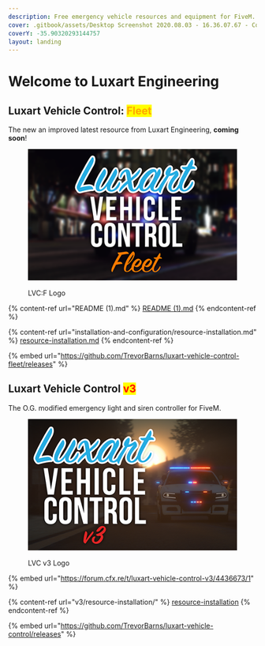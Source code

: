 ```yaml
---
description: Free emergency vehicle resources and equipment for FiveM.
cover: .gitbook/assets/Desktop Screenshot 2020.08.03 - 16.36.07.67 - Copy.jpg
coverY: -35.90320293144757
layout: landing
---
```


# Welcome to Luxart Engineering

## Luxart Vehicle Control: <mark style="color:orange;">Fleet</mark>

The new an improved latest resource from Luxart Engineering, **coming soon**!

<figure><img src=".gitbook/assets/luxvehcontrol-fleet-logo-med.png" alt=""><figcaption><p>LVC:F Logo</p></figcaption></figure>

{% content-ref url="README (1).md" %}
[README (1).md](<README (1).md>)
{% endcontent-ref %}

{% content-ref url="installation-and-configuration/resource-installation.md" %}
[resource-installation.md](installation-and-configuration/resource-installation.md)
{% endcontent-ref %}

{% embed url="https://github.com/TrevorBarns/luxart-vehicle-control-fleet/releases" %}

## Luxart Vehicle Control <mark style="color:red;">v3</mark>

The O.G. modified emergency light and siren controller for FiveM.

<figure><img src=".gitbook/assets/luxvehcontrol-logo-med.png" alt=""><figcaption><p>LVC v3 Logo</p></figcaption></figure>

{% embed url="https://forum.cfx.re/t/luxart-vehicle-control-v3/4436673/1" %}

{% content-ref url="v3/resource-installation/" %}
[resource-installation](v3/resource-installation/)
{% endcontent-ref %}

{% embed url="https://github.com/TrevorBarns/luxart-vehicle-control/releases" %}
